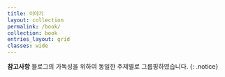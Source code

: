 ```yaml
---
title: 이야기
layout: collection
permalink: /book/
collection: book
entries_layout: grid
classes: wide
---
```


**참고사항** 블로그의 가독성을 위하여 동일한 주제별로 그룹핑하였습니다.
{: .notice} 

